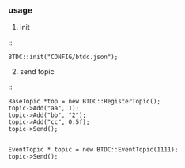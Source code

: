 ### usage

   
1. init

::  

    BTDC::init("CONFIG/btdc.json");

2. send topic

::

    BaseTopic *top = new BTDC::RegisterTopic();
    topic->Add("aa", 1);
    topic->Add("bb", "2");
    topic->Add("cc", 0.5f);
    topic->Send();


    EventTopic * topic = new BTDC::EventTopic(1111);
    topic->Send();


